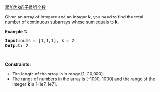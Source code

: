 [累加为k的子数组个数](https://leetcode.com/problems/subarray-sum-equals-k/)

<div class="content__u3I1 question-content__JfgR"><div><p>Given an array of integers and an integer <b>k</b>, you need to find the total number of continuous subarrays whose sum equals to <b>k</b>.</p>

<p><b>Example 1:</b></p>

<pre><b>Input:</b>nums = [1,1,1], k = 2
<b>Output:</b> 2
</pre>

<p>&nbsp;</p>
<p><strong>Constraints:</strong></p>

<ul>
	<li>The length of the array is in range [1, 20,000].</li>
	<li>The range of numbers in the array is [-1000, 1000] and the range of the integer <b>k</b> is [-1e7, 1e7].</li>
</ul>
</div></div>